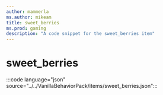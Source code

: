 ```yaml
---
author: mammerla
ms.author: mikeam
title: sweet_berries
ms.prod: gaming
description: "A code snippet for the sweet_berries item"
---
```


# sweet_berries

:::code language="json" source="../../VanillaBehaviorPack/items/sweet_berries.json":::
